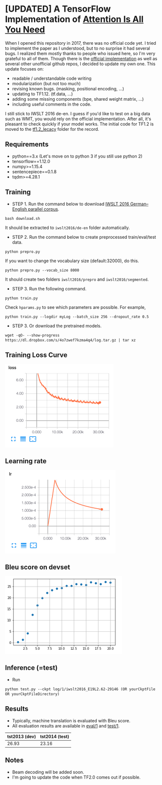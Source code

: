 # **[UPDATED]** A TensorFlow Implementation of [Attention Is All You Need](https://arxiv.org/abs/1706.03762)

When I opened this repository in 2017, there was no official code yet.
I tried to implement the paper as I understood, but to no surprise
it had several bugs. I realized them mostly thanks to people who issued here, so
I'm very grateful to all of them. Though there is the [official implementation](https://github.com/tensorflow/tensor2tensor) as well as
several other unofficial github repos, I decided to update my own one.
This update focuses on:
* readable / understandable code writing
* modularization (but not too much)
* revising known bugs. (masking, positional encoding, ...)
* updating to TF1.12. (tf.data, ...)
* adding some missing components (bpe, shared weight matrix, ...)
* including useful comments in the code.

I still stick to IWSLT 2016 de-en. I guess if you'd like to test on a big data such
as WMT, you would rely on the official implementation.
After all, it's pleasant to check quickly if your model works.
The initial code for TF1.2 is moved to the [tf1.2_lecacy](tf1.2_legacy) folder for the record.

## Requirements
* python==3.x (Let's move on to python 3 if you still use python 2)
* tensorflow==1.12.0
* numpy>=1.15.4
* sentencepiece==0.1.8
* tqdm>=4.28.1

## Training
* STEP 1. Run the command below to download [IWSLT 2016 German–English parallel corpus](https://wit3.fbk.eu/download.php?release=2016-01&type=texts&slang=de&tlang=en).
```
bash download.sh
```
 It should be extracted to `iwslt2016/de-en` folder automatically.
* STEP 2. Run the command below to create preprocessed train/eval/test data.
```
python prepro.py
```
If you want to change the vocabulary size (default:32000), do this.
```
python prepro.py --vocab_size 8000
```
It should create two folders `iwslt2016/prepro` and `iwslt2016/segmented`.

* STEP 3. Run the following command.
```
python train.py
```
Check `hparams.py` to see which parameters are possible. For example,
```
python train.py --logdir myLog --batch_size 256 --dropout_rate 0.5
```

* STEP 3. Or download the pretrained models.
```
wget -qO- --show-progress https://dl.dropbox.com/s/4o7zwef7kzma4q4/log.tar.gz | tar xz
```

## Training Loss Curve
<img src="fig/loss.png">

## Learning rate
<img src="fig/lr.png">

## Bleu score on devset
<img src="fig/bleu.png">


## Inference (=test)
* Run
```
python test.py --ckpt log/1/iwslt2016_E19L2.62-29146 (OR yourCkptFile OR yourCkptFileDirectory)
```

## Results
* Typically, machine translation is evaluated with Bleu score.
* All evaluation results are available in [eval/1](eval/1) and [test/1](test/1).

|tst2013 (dev) | tst2014 (test) |
|--|--|
|26.93|23.16|

## Notes
* Beam decoding will be added soon.
* I'm going to update the code when TF2.0 comes out if possible.